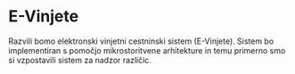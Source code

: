# E-Vinjete

Razvili bomo elektronski vinjetni cestninski sistem (E-Vinjete). Sistem bo implementiran s pomočjo mikrostoritvene arhitekture in temu primerno smo si vzpostavili sistem za nadzor različic.
